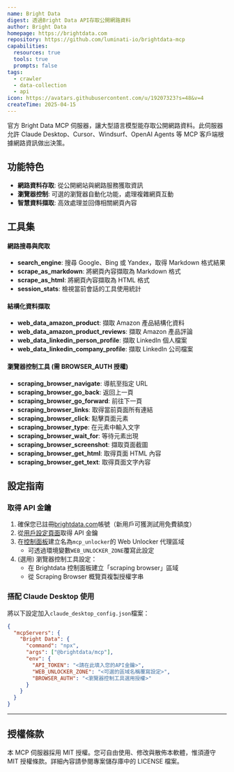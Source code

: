 ```yaml
---
name: Bright Data
digest: 透過Bright Data API存取公開網路資料
author: Bright Data
homepage: https://brightdata.com
repository: https://github.com/luminati-io/brightdata-mcp
capabilities:
  resources: true
  tools: true
  prompts: false
tags:
  - crawler
  - data-collection
  - api
icon: https://avatars.githubusercontent.com/u/19207323?s=48&v=4
createTime: 2025-04-15
---
```


官方 Bright Data MCP 伺服器，讓大型語言模型能存取公開網路資料。此伺服器允許 Claude Desktop、Cursor、Windsurf、OpenAI Agents 等 MCP 客戶端根據網路資訊做出決策。

## 功能特色

- **網路資料存取**: 從公開網站與網路服務獲取資訊
- **瀏覽器控制**: 可選的瀏覽器自動化功能，處理複雜網頁互動
- **智慧資料擷取**: 高效處理並回傳相關網頁內容

## 工具集

#### 網路搜尋與爬取

- **search_engine**: 搜尋 Google、Bing 或 Yandex，取得 Markdown 格式結果
- **scrape_as_markdown**: 將網頁內容擷取為 Markdown 格式
- **scrape_as_html**: 將網頁內容擷取為 HTML 格式
- **session_stats**: 檢視當前會話的工具使用統計

#### 結構化資料擷取

- **web_data_amazon_product**: 擷取 Amazon 產品結構化資料
- **web_data_amazon_product_reviews**: 擷取 Amazon 產品評論
- **web_data_linkedin_person_profile**: 擷取 LinkedIn 個人檔案
- **web_data_linkedin_company_profile**: 擷取 LinkedIn 公司檔案

#### 瀏覽器控制工具 (需 BROWSER_AUTH 授權)

- **scraping_browser_navigate**: 導航至指定 URL
- **scraping_browser_go_back**: 返回上一頁
- **scraping_browser_go_forward**: 前往下一頁
- **scraping_browser_links**: 取得當前頁面所有連結
- **scraping_browser_click**: 點擊頁面元素
- **scraping_browser_type**: 在元素中輸入文字
- **scraping_browser_wait_for**: 等待元素出現
- **scraping_browser_screenshot**: 擷取頁面截圖
- **scraping_browser_get_html**: 取得頁面 HTML 內容
- **scraping_browser_get_text**: 取得頁面文字內容

## 設定指南

### 取得 API 金鑰

1. 確保您已註冊[brightdata.com](https://brightdata.com)帳號（新用戶可獲測試用免費額度）
2. 從[用戶設定頁面](https://brightdata.com/cp/setting/users)取得 API 金鑰
3. 在[控制面板](https://brightdata.com/cp/zones)建立名為`mcp_unlocker`的 Web Unlocker 代理區域
   - 可透過環境變數`WEB_UNLOCKER_ZONE`覆寫此設定
4. (選用) 瀏覽器控制工具設定：
   - 在 Brightdata 控制面板建立「scraping browser」區域
   - 從 Scraping Browser 概覽頁複製授權字串

### 搭配 Claude Desktop 使用

將以下設定加入`claude_desktop_config.json`檔案：

```json
{
  "mcpServers": {
    "Bright Data": {
      "command": "npx",
      "args": ["@brightdata/mcp"],
      "env": {
        "API_TOKEN": "<請在此填入您的API金鑰>",
        "WEB_UNLOCKER_ZONE": "<可選的區域名稱覆寫設定>",
        "BROWSER_AUTH": "<瀏覽器控制工具選用授權>"
      }
    }
  }
}
```

---

## 授權條款

本 MCP 伺服器採用 MIT 授權。您可自由使用、修改與散佈本軟體，惟須遵守 MIT 授權條款。詳細內容請參閱專案儲存庫中的 LICENSE 檔案。
